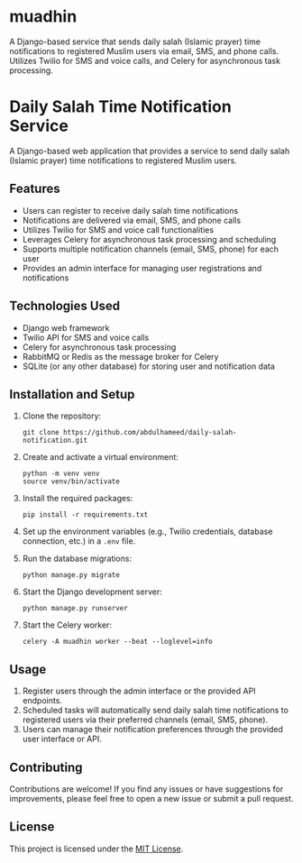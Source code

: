 # muadhin
A Django-based service that sends daily salah (Islamic prayer) time notifications to registered Muslim users via email, SMS, and phone calls. Utilizes Twilio for SMS and voice calls, and Celery for asynchronous task processing.


# Daily Salah Time Notification Service

A Django-based web application that provides a service to send daily salah (Islamic prayer) time notifications to registered Muslim users.

## Features

- Users can register to receive daily salah time notifications
- Notifications are delivered via email, SMS, and phone calls
- Utilizes Twilio for SMS and voice call functionalities
- Leverages Celery for asynchronous task processing and scheduling 
- Supports multiple notification channels (email, SMS, phone) for each user
- Provides an admin interface for managing user registrations and notifications

## Technologies Used

- Django web framework
- Twilio API for SMS and voice calls
- Celery for asynchronous task processing
- RabbitMQ or Redis as the message broker for Celery
- SQLite (or any other database) for storing user and notification data

## Installation and Setup

1. Clone the repository:

   ```
   git clone https://github.com/abdulhameed/daily-salah-notification.git
   ```

2. Create and activate a virtual environment:

   ```
   python -m venv venv
   source venv/bin/activate
   ```

3. Install the required packages:

   ```
   pip install -r requirements.txt
   ```

4. Set up the environment variables (e.g., Twilio credentials, database connection, etc.) in a `.env` file.

5. Run the database migrations:

   ```
   python manage.py migrate
   ```

6. Start the Django development server:

   ```
   python manage.py runserver
   ```

7. Start the Celery worker:

   ```
   celery -A muadhin worker --beat --loglevel=info
   ```

## Usage

1. Register users through the admin interface or the provided API endpoints.
2. Scheduled tasks will automatically send daily salah time notifications to registered users via their preferred channels (email, SMS, phone).
3. Users can manage their notification preferences through the provided user interface or API.

## Contributing

Contributions are welcome! If you find any issues or have suggestions for improvements, please feel free to open a new issue or submit a pull request.

## License

This project is licensed under the [MIT License](LICENSE).
